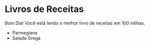 # Livros de Receitas

Bom Dia! Você está lendo o melhor livro de receitas em 100 milhas.



* Parmegiana
* Salada Grega